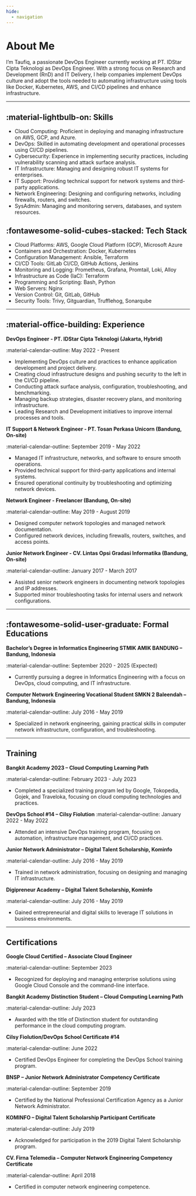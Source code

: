 ```yaml
---
hide:
  - navigation
---
```

# About Me

I’m Taufiq, a passionate DevOps Engineer currently working at PT. IDStar Cipta Teknologi as DevOps Engineer. With a strong focus on Research and Development (RnD) and IT Delivery, I help companies implement DevOps culture and adopt the tools needed to automating infrastructure using tools like Docker, Kubernetes, AWS, and CI/CD pipelines and enhance infrastructure.

<hr>

## :material-lightbulb-on: Skills

- Cloud Computing: Proficient in deploying and managing infrastructure on AWS, GCP, and Azure.
- DevOps: Skilled in automating development and operational processes using CI/CD pipelines.
- Cybersecurity: Experience in implementing security practices, including vulnerability scanning and attack surface analysis.
- IT Infrastructure: Managing and designing robust IT systems for enterprises.
- IT Support: Providing technical support for network systems and third-party applications.
- Network Engineering: Designing and configuring networks, including firewalls, routers, and switches.
- SysAdmin: Managing and monitoring servers, databases, and system resources.

## :fontawesome-solid-cubes-stacked: Tech Stack

- Cloud Platforms: AWS, Google Cloud Platform (GCP), Microsoft Azure
- Containers and Orchestration: Docker, Kubernetes
- Configuration Management: Ansible, Terraform
- CI/CD Tools: GitLab CI/CD, GitHub Actions, Jenkins
- Monitoring and Logging: Prometheus, Grafana, Promtail, Loki, Alloy
- Infrastructure as Code (IaC): Terraform
- Programming and Scripting: Bash, Python
- Web Servers: Nginx
- Version Control: Git, GitLab, GitHub
- Security Tools: Trivy, Gitguardian, Trufflehog, Sonarqube

<hr>

## :material-office-building: Experience
**DevOps Engineer - PT. IDStar Cipta Teknologi (Jakarta, Hybrid)**

:material-calendar-outline: May 2022 - Present

- Implementing DevOps culture and practices to enhance application development and project delivery.
- Creating cloud infrastructure designs and pushing security to the left in the CI/CD pipeline.
- Conducting attack surface analysis, configuration, troubleshooting, and benchmarking.
- Managing backup strategies, disaster recovery plans, and monitoring infrastructure.
- Leading Research and Development initiatives to improve internal processes and tools.

**IT Support & Network Engineer - PT. Tosan Perkasa Unicorn (Bandung, On-site)**

:material-calendar-outline: September 2019 - May 2022

- Managed IT infrastructure, networks, and software to ensure smooth operations.
- Provided technical support for third-party applications and internal systems.
- Ensured operational continuity by troubleshooting and optimizing network devices.

**Network Engineer - Freelancer (Bandung, On-site)**

:material-calendar-outline: May 2019 - August 2019

- Designed computer network topologies and managed network documentation.
- Configured network devices, including firewalls, routers, switches, and access points.

**Junior Network Engineer - CV. Lintas Opsi Gradasi Informatika (Bandung, On-site)**

:material-calendar-outline: January 2017 - March 2017

- Assisted senior network engineers in documenting network topologies and IP addresses.
- Supported minor troubleshooting tasks for internal users and network configurations.

<hr>

## :fontawesome-solid-user-graduate: Formal Educations 
**Bachelor’s Degree in Informatics Engineering STMIK AMIK BANDUNG – Bandung, Indonesia**

:material-calendar-outline: September 2020 - 2025 (Expected)

- Currently pursuing a degree in Informatics Engineering with a focus on DevOps, cloud computing, and IT infrastructure.

**Computer Network Engineering Vocational Student SMKN 2 Baleendah – Bandung, Indonesia**

:material-calendar-outline: July 2016 - May 2019

- Specialized in network engineering, gaining practical skills in computer network infrastructure, configuration, and troubleshooting.

<hr>

## Training
**Bangkit Academy 2023 – Cloud Computing Learning Path**

:material-calendar-outline: February 2023 - July 2023

- Completed a specialized training program led by Google, Tokopedia, Gojek, and Traveloka, focusing on cloud computing technologies and practices.

**DevOps School #14 – Cilsy Fiolution**
:material-calendar-outline: January 2022 - May 2022

- Attended an intensive DevOps training program, focusing on automation, infrastructure management, and CI/CD practices.

**Junior Network Administrator – Digital Talent Scholarship, Kominfo**

:material-calendar-outline: July 2016 - May 2019

- Trained in network administration, focusing on designing and managing IT infrastructure.

**Digipreneur Academy – Digital Talent Scholarship, Kominfo**

:material-calendar-outline: July 2016 - May 2019

- Gained entrepreneurial and digital skills to leverage IT solutions in business environments.

<hr>

## Certifications
**Google Cloud Certified – Associate Cloud Engineer**

:material-calendar-outline: September 2023

- Recognized for deploying and managing enterprise solutions using Google Cloud Console and the command-line interface.

**Bangkit Academy Distinction Student – Cloud Computing Learning Path**

:material-calendar-outline: July 2023

- Awarded with the title of Distinction student for outstanding performance in the cloud computing program.

**Cilsy Fiolution/DevOps School Certificate #14**

:material-calendar-outline: June 2022

- Certified DevOps Engineer for completing the DevOps School training program.

**BNSP – Junior Network Administrator Competency Certificate**

:material-calendar-outline: September 2019

- Certified by the National Professional Certification Agency as a Junior Network Administrator.

**KOMINFO – Digital Talent Scholarship Participant Certificate**

:material-calendar-outline: July 2019

- Acknowledged for participation in the 2019 Digital Talent Scholarship program.

**CV. Firna Telemedia – Computer Network Engineering Competency Certificate**

:material-calendar-outline: April 2018

- Certified in computer network engineering competence.